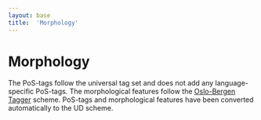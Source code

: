 ```yaml
---
layout: base
title:  'Morphology'
---
```


# Morphology

The PoS-tags follow the universal tag set and does not add any
language-specific PoS-tags. The morphological features follow the
[Oslo-Bergen Tagger](http://www.tekstlab.uio.no/obt-ny/english/index.html) scheme.
PoS-tags and morphological features have been converted automatically to the UD scheme.


